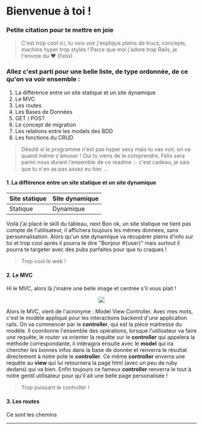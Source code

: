 # Bienvenue à toi !

### Petite citation pour te mettre en joie

> C'est trop cool ici, tu vois voir j'explique pleins de trucs, concepts, machins hyper trop stylés ! Parce que moi j'adore trop Rails, je t'envoie du :heart: 
> (Felix)

### Allez c'est parti pour une belle liste, de type ordonnée, de ce qu'on va voir ensemble : 
1. La différence entre un site statique et un site dynamique
2. Le MVC
3. Les routes 
4. Les Bases de Données
5. GET / POST
6. Le concept de migration
7. Les relations entre les models des BDD
8. Les fonctions du CRUD

> Désolé si le programme n'est pas hyper sexy mais tu vas voir, on va quand même s'amuser ! Oui tu viens de le comprendre, Felix sera parmi nous durant l'ensemble de ce readme :boom: c'est cadeau, je sais que tu n'en as pas assez eu hier ... 

#### 1. La différence entre un site statique et un site dynamique

Site statique | Site dynamique
------------ | -------------
Statique | Dynamique

Voilà j'ai placé le skill du tableau, next
Bon ok, un site statique ne tient pas compte de l'utilisateur, il affichera toujours les mêmes données, sans personnalisation. Alors qu'un site dynamique va récupérer pleins d'info sur toi et trop cool après il pourra te dire "Bonjour #{user}" mais surtout il pourra te targeter avec des pubs parfaites pour que tu craques !

> Trop cool le web !

#### 2. Le MVC

Hi le MVC, alors là j'insère une belle image et centrée s'il vous plait !

<p align="center"> 
<img src="http://french.railstutorial.org/images/figures/mvc_detailed-full.png">
</p>

Alors le MVC, vient de l'acronyme : Model View Controller. Avec mes mots, c'est le modèle appliqué pour les interactions backend d'une application rails. 
On va commencer par le **controller**, qui est la pièce maitresse du modèle. Il coordonne l'ensemble des opérations, lorsque l'utilisateur va faire une requête, le router va orienter la requête sur le **controller** qui appelera la méthode correspondante, il intéragira ensuite avec le **model** qui ira chercher les bonnes infos dans la base de donnée et renverra le résultat directement à notre pote le **controller**. Ce même **controller** enverra une requête au **view** qui lui retournera la page html (avec un peu de ruby dedans) qui va bien. Enfin toujours ce fameux **controller** renverra le tout à notre gentil utilisateur pour qu'il ait une belle page personalisée !

> Trop puissant le controller ! 

#### 3. Les routes 

Ce sont les chemins 


---
